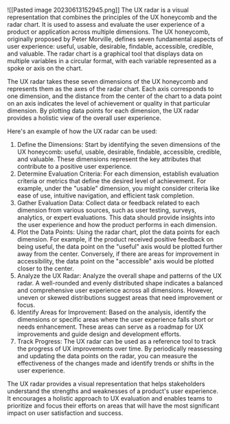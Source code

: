 ![[Pasted image 20230613152945.png]]
The UX radar is a visual representation that combines the principles of the UX honeycomb and the radar chart. It is used to assess and evaluate the user experience of a product or application across multiple dimensions. The UX honeycomb, originally proposed by Peter Morville, defines seven fundamental aspects of user experience: useful, usable, desirable, findable, accessible, credible, and valuable. The radar chart is a graphical tool that displays data on multiple variables in a circular format, with each variable represented as a spoke or axis on the chart.

The UX radar takes these seven dimensions of the UX honeycomb and represents them as the axes of the radar chart. Each axis corresponds to one dimension, and the distance from the center of the chart to a data point on an axis indicates the level of achievement or quality in that particular dimension. By plotting data points for each dimension, the UX radar provides a holistic view of the overall user experience.

Here's an example of how the UX radar can be used:

1. Define the Dimensions: Start by identifying the seven dimensions of the UX honeycomb: useful, usable, desirable, findable, accessible, credible, and valuable. These dimensions represent the key attributes that contribute to a positive user experience.
2. Determine Evaluation Criteria: For each dimension, establish evaluation criteria or metrics that define the desired level of achievement. For example, under the "usable" dimension, you might consider criteria like ease of use, intuitive navigation, and efficient task completion.
3. Gather Evaluation Data: Collect data or feedback related to each dimension from various sources, such as user testing, surveys, analytics, or expert evaluations. This data should provide insights into the user experience and how the product performs in each dimension.
4. Plot the Data Points: Using the radar chart, plot the data points for each dimension. For example, if the product received positive feedback on being useful, the data point on the "useful" axis would be plotted further away from the center. Conversely, if there are areas for improvement in accessibility, the data point on the "accessible" axis would be plotted closer to the center.
5. Analyze the UX Radar: Analyze the overall shape and patterns of the UX radar. A well-rounded and evenly distributed shape indicates a balanced and comprehensive user experience across all dimensions. However, uneven or skewed distributions suggest areas that need improvement or focus.
6. Identify Areas for Improvement: Based on the analysis, identify the dimensions or specific areas where the user experience falls short or needs enhancement. These areas can serve as a roadmap for UX improvements and guide design and development efforts.
7. Track Progress: The UX radar can be used as a reference tool to track the progress of UX improvements over time. By periodically reassessing and updating the data points on the radar, you can measure the effectiveness of the changes made and identify trends or shifts in the user experience.

The UX radar provides a visual representation that helps stakeholders understand the strengths and weaknesses of a product's user experience. It encourages a holistic approach to UX evaluation and enables teams to prioritize and focus their efforts on areas that will have the most significant impact on user satisfaction and success.